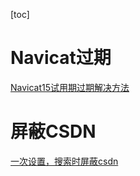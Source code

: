 [toc]

# Navicat过期

[Navicat15试用期过期解决方法](https://www.cnblogs.com/yangtao416/p/15239552.html)

# 屏蔽CSDN

[一次设置，搜索时屏蔽csdn](https://zhuanlan.zhihu.com/p/321395690)

